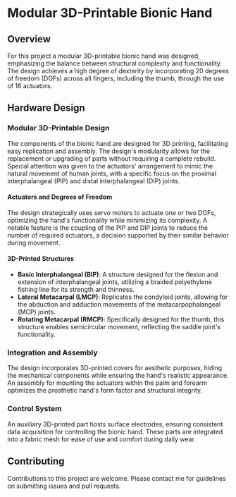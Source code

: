 # Modular 3D-Printable Bionic Hand

## Overview
For this project a modular 3D-printable bionic hand was designed, emphasizing the balance between structural complexity and functionality. The design achieves a high degree of dexterity by incorporating 20 degrees of freedom (DOFs) across all fingers, including the thumb, through the use of 16 actuators.



## Hardware Design

### Modular 3D-Printable Design
The components of the bionic hand are designed for 3D printing, facilitating easy replication and assembly. The design's modularity allows for the replacement or upgrading of parts without requiring a complete rebuild. Special attention was given to the actuators' arrangement to mimic the natural movement of human joints, with a specific focus on the proximal interphalangeal (PIP) and distal interphalangeal (DIP) joints.

#### Actuators and Degrees of Freedom
The design strategically uses servo motors to actuate one or two DOFs, optimizing the hand's functionality while minimizing its complexity. A notable feature is the coupling of the PIP and DIP joints to reduce the number of required actuators, a decision supported by their similar behavior during movement.

#### 3D-Printed Structures
- **Basic Interphalangeal (BIP)**: A structure designed for the flexion and extension of interphalangeal joints, utilizing a braided polyethylene fishing line for its strength and thinness.
- **Lateral Metacarpal (LMCP)**: Replicates the condyloid joints, allowing for the abduction and adduction movements of the metacarpophalangeal (MCP) joints.
- **Rotating Metacarpal (RMCP)**: Specifically designed for the thumb, this structure enables semicircular movement, reflecting the saddle joint's functionality.

### Integration and Assembly
The design incorporates 3D-printed covers for aesthetic purposes, hiding the mechanical components while ensuring the hand's realistic appearance. An assembly for mounting the actuators within the palm and forearm optimizes the prosthetic hand's form factor and structural integrity.

### Control System
An auxiliary 3D-printed part hosts surface electrodes, ensuring consistent data acquisition for controlling the bionic hand. These parts are integrated into a fabric mesh for ease of use and comfort during daily wear.

## Contributing
Contributions to this project are welcome. Please contact me for guidelines on submitting issues and pull requests.

